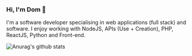### Hi, I'm Dom 👋

I'm a software developer specialising in web applications (full stack) and software. I enjoy working with NodeJS, APIs (Use + Creation), PHP, ReactJS, Python and Front-end.

![Anurag's github stats](https://github-readme-stats.vercel.app/api?username=domwebber&count_private=true&show_icons=true)

